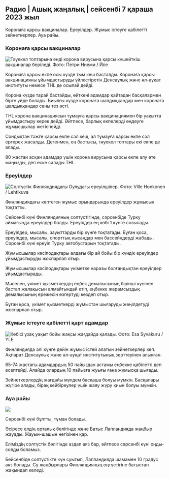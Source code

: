 ## Радио \| Ашық жаңалық \| сейсенбі 7 қараша 2023 жыл

Коронаға қарсы вакциналар. Ереуілдер. Жұмыс істеуге қабілетті зейнеткерлер. Ауа райы.

### Коронаға қарсы вакциналар

![Тәуекел топтарына енді корона вирусына қарсы күшейткіш вакциналар беріледі. Фото: Петри Ниеми / Йле](https://images.cdn.yle.fi/image/upload/c_crop,h_2266,w_4027,x_0,y_0/ar_1.777777777777777,c_fill,g_faces,h_6705/w_pr.q_auto:eco/f_auto/fl_lossy/v1675253861/39-99789363046bc0166b4)

Коронаға қарсы екпе осы күзде тым кеш басталды. Коронаға қарсы вакцинацияны ұйымдастыруды үйлестіретін Денсаулық және әл-ауқат институты немесе THL де осылай дейді.

Корона күзде тарай бастайды, өйткені адамдар қайтадан басқалармен бірге үйде болады. Биылғы күзде коронаға шалдыққандар мен коронаға шалдыққандар саны тез өсті.

THL корона вакцинациясын тұмауға қарсы вакцинациямен бір уақытта ұйымдастыру керек дейді. Әйтпесе, барлық екпелерді өңдеуге жұмысшылар жетіспейді.

Сондықтан тәжге қарсы екпе сәл кеш, ал тұмауға қарсы екпе сәл ертерек жасалды. Дегенмен, ең бастысы, тәуекел топтары екі екпе де алады.

80 жастан асқан адамдар үшін корона вирусына қарсы екпе алу өте маңызды, деп еске салады THL.

### Ереуілдер

![Солтүстік Финляндиядағы Оулудағы ереуілшілер. Фото: Ville Honkonen / Lehtikuva](https://images.cdn.yle.fi/image/upload/c_crop,h_2880,w_5120,x_0,y_533/ar_1.777777777777777,c_fill,g_faces/6_10h,q_auto:eco/f_auto/fl_lossy/v1699368229/39-11968696549f7933eb81)

Финляндиядағы көптеген жұмыс орындарында ереуілдер жұмысын тоқтатты.

Сейсенбі күні Финляндияның солтүстігінде, сәрсенбіде Турку аймағында ереуілдер болды. Ереуілдер ең көбі 1 күнге созылады.

Ереуілдер, мысалы, зауыттарды бір күнге тоқтатады. Бұған қоса, ереуілдер, мысалы, спорттық нысандар мен бассейндерді жабады. Сәрсенбі күні ереуіл Турку автобустарын тоқтатады.

Жұмысшылар кәсіподақтары алдағы бір ай бойы бір күндік ереуілдер ұйымдастыруды жоспарлап отыр.

Жұмысшылар кәсіподақтары үкіметке наразы болғандықтан ереуілдер ұйымдастырады.

Мәселен, үкімет қызметкердің еңбек демалысының бірінші күнінен бастап жалақысын алмайтындай етіп, еңбекке жарамсыздық демалысының ережесін өзгертуді көздеп отыр.

Бұған қоса, үкімет қызметкерді жұмыстан шығаруды жеңілдетуді жоспарлап отыр.

### Жұмыс істеуге қабілетті қарт адамдар

![Көбісі ұзақ уақыт бойы жақсы жағдайда қалады. Фото: Esa Syväkuru / YLE](https://images.cdn.yle.fi/image/upload/c_crop,h_3375,w_6000,x_0,y_47/ar_1.7777777777777777,c_fill,g_faces,h_17/d_pr.q_auto:eco/f_auto/fl_lossy/v1568642672/39-5915475d7f9625891ee)

Финляндияда әлі күнге дейін жұмыс істей алатын зейнеткерлер көп. Ақпарат Денсаулық және әл-ауқат институтының зерттеуінен алынған.

65-74 жастағы адамдардың 50 пайыздан астамы еңбекке қабілетті деп есептейді. Алайда олардың 10 пайызға жуығы ғана жұмысқа шығады.

Зейнеткерлердің жағдайы мүлдем басқаша болуы мүмкін. Басқалары жүгіре алады, бірақ кейбіреулер үшін жаяу жүру қиын болуы мүмкін.

### Ауа райы

![](https://images.cdn.yle.fi/image/upload/c_crop,h_1080,w_1919,x_0,y_0/ar_1.7777777777777777,c_fill,g_faces,h_675,w_1200/eq/eqf_auto/fl_lossy/v1699373925/39-1197270654a63406a4f5)

Сәрсенбі күні бұлтты, тұман болады.

Әсіресе елдің орталық бөлігінде және Батыс Лапландияда жаңбыр жауады. Жауын-шашын негізінен қар.

Еліміздің солтүстік бөлігінде аздап аяз бар, әйтпесе сәрсенбі күні оңды-солды боламыз.

Бейсенбіде солтүстікте күн суытып, Лапландияда шамамен 10 градус аяз болады. Су жаңбырлары Финляндияның оңтүстігіне батыстан жақындап келеді.